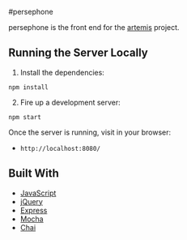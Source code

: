 #persephone

persephone is the front end for the [artemis](https://www.github.com/patrickshobe/artemis) project.

## Running the Server Locally
1. Install the dependencies:

  ```shell
  npm install
  ```

2. Fire up a development server:

```shell
npm start
```

Once the server is running, visit in your browser:

* `http://localhost:8080/`

## Built With

* [JavaScript](https://www.javascript.com/)
* [jQuery](https://jquery.com/)
* [Express](https://expressjs.com/)
* [Mocha](https://mochajs.org/)
* [Chai](https://chaijs.com/)

